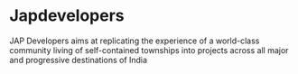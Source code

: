 Japdevelopers
=============

JAP Developers aims at replicating the experience of a world-class community living of self-contained townships into projects across all major and progressive destinations of India
